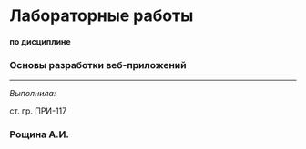 # Лабораторные работы
#### по дисциплине
### Основы разработки веб-приложений

---

*Выполнила:*

ст. гр. ПРИ-117
### Рощина А.И.
